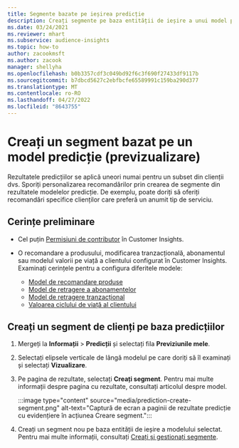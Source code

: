 ```yaml
---
title: Segmente bazate pe ieșirea predicție
description: Creați segmente pe baza entității de ieșire a unui model predicție.
ms.date: 03/24/2021
ms.reviewer: mhart
ms.subservice: audience-insights
ms.topic: how-to
author: zacookmsft
ms.author: zacook
manager: shellyha
ms.openlocfilehash: b0b3357cdf3c049bd92f6c3f690f27433df9117b
ms.sourcegitcommit: b7dbcd5627c2ebfbcfe65589991c159ba290d377
ms.translationtype: MT
ms.contentlocale: ro-RO
ms.lasthandoff: 04/27/2022
ms.locfileid: "8643755"
---
```

# <a name="create-a-segment-based-on-a-prediction-model-preview"></a>Creați un segment bazat pe un model predicție (previzualizare)

Rezultatele predicțiilor se aplică uneori numai pentru un subset din clienții dvs. Sporiți personalizarea recomandărilor prin crearea de segmente din rezultatele modelelor predicție. De exemplu, poate doriți să oferiți recomandări specifice clienților care preferă un anumit tip de serviciu. 

## <a name="prerequisites"></a>Cerințe preliminare

- Cel puțin [Permisiuni de contributor](permissions.md) în Customer Insights.

- O recomandare a produsului, modificarea tranzacțională, abonamentul sau modelul valorii pe viață a clientului configurat în Customer Insights. Examinați cerințele pentru a configura diferitele modele:

  - [Model de recomandare produse](predict-product-recommendation.md)
  - [Model de retragere a abonamentelor](predict-subscription-churn.md)
  - [Model de retragere tranzacțional](predict-transactional-churn.md)
  - [Valoarea ciclului de viață al clientului](predict-customer-lifetime-value.md)

## <a name="create-a-customer-segment-based-on-predictions"></a>Creați un segment de clienți pe baza predicțiilor

1. Mergeți la **Informații** > **Predicții** și selectați fila **Previziunile mele**.

1. Selectați elipsele verticale de lângă modelul pe care doriți să îl examinați și selectați **Vizualizare**.

1. Pe pagina de rezultate, selectați **Creați segment**. Pentru mai multe informații despre pagina cu rezultate, consultați articolul despre model.

   :::image type="content" source="media/prediction-create-segment.png" alt-text="Captură de ecran a paginii de rezultate predicție cu evidențiere în acțiunea Creare segment.":::

1. Creați un segment nou pe baza entității de ieșire a modelului selectat. Pentru mai multe informații, consultați [Creați și gestionați segmente](segments.md).